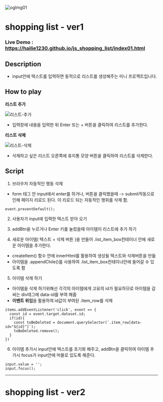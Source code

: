 ![ogImg01](https://user-images.githubusercontent.com/66510673/167295970-05d115a2-ad70-4320-8b66-814cdfb88774.jpg)

# shopping list - ver1 
### **Live Demo :** https://hailie1230.github.io/js_shopping_list/index01.html

## **Description**
- input안에 텍스트를 입력하면 동적으로 리스트를 생성해주는 미니 프로젝트입니다.

## **How to play**
**리스트 추가**

![리스트-추가](https://user-images.githubusercontent.com/66510673/167297392-3e7046a8-16ab-4675-802c-5b56ffb6abac.gif)
- 입력창에 내용을 입력한 뒤 Enter 또는 + 버튼을 클릭하여 리스트를 추가한다.

**리스트 삭제**

![리스트-삭제](https://user-images.githubusercontent.com/66510673/167297411-3a130dd1-4195-48dc-8fd1-d8bae9a02d49.gif)
- 삭제하고 싶은 리스트 오른쪽에 휴지통 모양 버튼을 클릭하여 리스트를 삭제한다.


## **Script**
1. 브라우저 자동적인 행동 삭제 
- form 태그 안 input에서 enter를 하거나, 버튼을 클릭했을때 -> submit작동으로 인해 페이지 리로드 된다. 
이 리로드 되는 자동적인 행위를 삭제 함. 
```
event.preventDefault(); 
```

2. 사용자가 input에 입력한 텍스트 받아 오기 

3. addBtn을 누르거나 Enter 키를 눌렀을때 아이템이 리스트에 추가 하기 

4. 새로운 아이템( 텍스트 + 삭제 버튼 )을 만들어 .list_item_box컨테이너 안에 새로운 아이템을 추가한다. 
- createItem() 함수 안에 innerHtml를 활용하여 생성될 텍스트와 삭제버튼을 만듦
- 아이템을 .appendChile()를 사용하여 .list_item_box컨테이너안에 들어갈 수 있도록 함

5. 아이템 삭제 하기
- 아이템을 삭제 하기위해선 각각의 아이템에게 고유의 id가 필요하므로 아이템을 감싸는 div태그에 data-id를 부여 해줌
- **이벤트 위임**을 활용하여 id값이 부여된 .item_row를 삭제 
```
items.addEventListener('click', event => {
  const id = event.target.dataset.id;
  if(id){
    const toBeDeleted = document.querySelector(`.item_row[data-id="${id}"]`);
    toBeDeleted.remove();
  }
})
```

6. 아이템 추가시 input안에 텍스트를 초기화 해주고, 
 addBtn을 클릭하여 아이템 추가시 focus가 input안에 머물로 있도록 해준다. 
```
input.value = '';
input.focus();
```
___

# shopping list - ver2 
